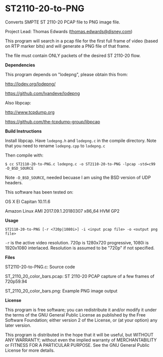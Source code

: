 # ST2110-20-to-PNG
Converts SMPTE ST 2110-20 PCAP file to PNG image file.

Project Lead: Thomas Edwards (thomas.edwards@disney.com)

This program will search in a pcap file for the first
full frame of video (based on RTP marker bits) and
will generate a PNG file of that frame.

The file must contain ONLY packets of the desired
ST 2110-20 flow.

**Dependencies**

This program depends on "lodepng", please obtain this from:

http://lodev.org/lodepng/

https://github.com/lvandeve/lodepng


Also libpcap:

http://www.tcpdump.org

https://github.com/the-tcpdump-group/libpcap

**Build Instructions**

Install libpcap.  Have `lodepng.h` and `lodepng.c` in the compile directory.  Note that you need to rename
`lodepng.cpp` to `lodepng.c`

Then compile with:

`$ cc ST2110-20-to-PNG.c lodepng.c -o ST2110-20-to-PNG -lpcap -std=c99 -D_BSD_SOURCE`

Note `-D_BSD_SOURCE`, needed becuase I am using the BSD version of UDP headers. 

This software has been tested on:

  OS X El Capitan 10.11.6
  
  Amazon Linux AMI 2017.09.1.20180307 x86_64 HVM GP2

 **Usage**
 
 `ST2110-20-to-PNG [-r <720p|1080i>] -i <input pcap file> -o <output png file>`
 
 `-r` is the active video resolution.  720p is 1280x720 progressive, 1080i is 1920x1080 interlaced.  Resolution is assumed to be "720p" if not specified.
 
 **Files**
 
 ST2110-20-to-PNG.c: Source code
 
 ST_2110_20_color_bars.pcap: ST 2110-20 PCAP capture of a few frames of 720p59.94
 
 ST_2110_20_color_bars.png: Example PNG image output

**License**

This program is free software; you can redistribute it and/or modify it under the terms of the GNU General Public License as published by the Free Software Foundation; either version 2 of the License, or (at your option) any later version.

This program is distributed in the hope that it will be useful, but WITHOUT ANY WARRANTY; without even the implied warranty of MERCHANTABILITY or FITNESS FOR A PARTICULAR PURPOSE. See the GNU General Public License for more details.
